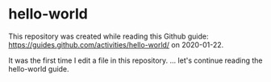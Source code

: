 # hello-world
This repository was created while reading this Github guide: https://guides.github.com/activities/hello-world/ on 2020-01-22.

It was the first time I edit a file in this repository.
... let's continue reading the hello-world guide.
